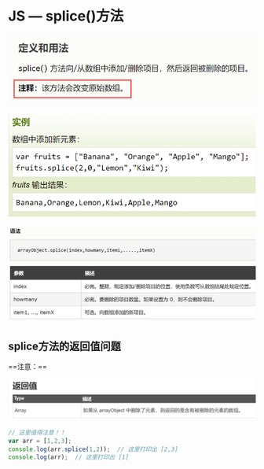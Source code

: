 # JS — splice()方法

![image-20201029130811681](/images/JS_img/image-20201029130811681.png)

![image-20201029131112576](/images/JS_img/image-20201029131112576.png)

![image-20201029131156631](/images/JS_img/image-20201029131156631.png)

## splice方法的返回值问题

==注意：==

![image-20201029202128060](/images/JS_img/image-20201029202128060.png)

```js
// 这里值得注意！！
var arr = [1,2,3];
console.log(arr.splice(1,2));  // 这里打印出 [2,3]
console.log(arr);  // 这里打印出 [1]
```
